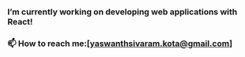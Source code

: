  <!--Hi there I am Yaswanth Kota!👋-->
###  I’m currently working on developing web applications with React!
### 📫 How to reach me:[yaswanthsivaram.kota@gmail.com]
<!--
**YaswanthKota/YaswanthKota** is a ✨ _special_ ✨ repository because its `README.md` (this file) appears on your GitHub profile.

Here are some ideas to get you started:

- 🔭 I’m currently working on ...
- 🌱 I’m currently learning ...
- 👯 I’m looking to collaborate on ...
- 🤔 I’m looking for help with ...
- 💬 Ask me about ...
- 📫 How to reach me: ...
- 😄 Pronouns: ...
- ⚡ Fun fact: ...
-->
